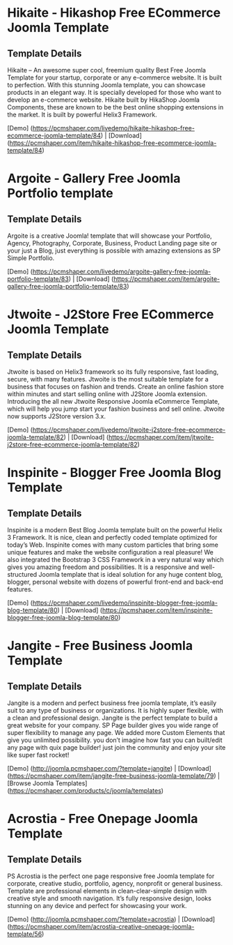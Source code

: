 # Hikaite - Hikashop Free ECommerce Joomla Template

## Template Details

Hikaite – An awesome super cool, freemium quality Best Free Joomla Template for your startup, corporate or any e-commerce website. It is built to perfection. With this stunning Joomla template, you can showcase products in an elegant way. It is specially developed for those who want to develop an e-commerce website. Hikaite built by HikaShop Joomla Components, these are known to be the best online shopping extensions in the market. It is built by powerful Helix3 Framework.

[Demo] (https://pcmshaper.com/livedemo/hikaite-hikashop-free-ecommerce-joomla-template/84)
 | [Download] (https://pcmshaper.com/item/hikaite-hikashop-free-ecommerce-joomla-template/84)
 
# Argoite - Gallery Free Joomla Portfolio template

## Template Details

Argoite is a creative Joomla! template that will showcase your Portfolio, Agency, Photography, Corporate, Business, Product Landing page site or your just a Blog, just everything is possible with amazing extensions as SP Simple Portfolio.

[Demo] (https://pcmshaper.com/livedemo/argoite-gallery-free-joomla-portfolio-template/83)
 | [Download] (https://pcmshaper.com/item/argoite-gallery-free-joomla-portfolio-template/83)
 
# Jtwoite - J2Store Free ECommerce Joomla Template

## Template Details

Jtwoite is based on Helix3 framework so its fully responsive, fast loading, secure, with many features. Jtwoite is the most suitable template for a business that focuses on fashion and trends. Create an online fashion store within minutes and start selling online with J2Store Joomla extension. Introducing the all new Jtwoite Responsive Joomla eCommerce Template, which will help you jump start your fashion business and sell online. Jtwoite now supports J2Store version 3.x.

[Demo] (https://pcmshaper.com/livedemo/jtwoite-j2store-free-ecommerce-joomla-template/82)
 | [Download] (https://pcmshaper.com/item/jtwoite-j2store-free-ecommerce-joomla-template/82)
 
# Inspinite - Blogger Free Joomla Blog Template

## Template Details

Inspinite is a modern Best Blog Joomla template built on the powerful Helix 3 Framework. It is nice, clean and perfectly coded template optimized for today’s Web. Inspinite comes with many custom particles that bring some unique features and make the website configuration a real pleasure! We also integrated the Bootstrap 3 CSS Framework in a very natural way which gives you amazing freedom and possibilities. It is a responsive and well-structured Joomla template that is ideal solution for any huge content blog, blogger, personal website with dozens of powerful front-end and back-end features.

[Demo] (https://pcmshaper.com/livedemo/inspinite-blogger-free-joomla-blog-template/80)
 | [Download] (https://pcmshaper.com/item/inspinite-blogger-free-joomla-blog-template/80)

# Jangite - Free Business Joomla Template

## Template Details

Jangite is a modern and perfect business free joomla template, it’s easily suit to any type of business or organizations. It is highly super flexible, with a clean and professional design. Jangite is the perfect template to build a great website for your company. SP Page builder gives you wide range of super flexibility to manage any page. We added more Custom Elements that give you unlimited possibility. you don’t imagine how fast you can built/edit any page with quix page builder! just join the community and enjoy your site like super fast rocket!

[Demo] (http://joomla.pcmshaper.com/?template=jangite)
 | [Download] (https://pcmshaper.com/item/jangite-free-business-joomla-template/79)
 | [Browse Joomla Templates] (https://pcmshaper.com/products/c/joomla/templates)

# Acrostia - Free Onepage Joomla Template

## Template Details

PS Acrostia is the perfect one page responsive free Joomla template for corporate, creative studio, portfolio, agency, nonprofit or general business. Template are professional elements in clean-clear-simple design with creative style and smooth navigation. It’s fully responsive design, looks stunning on any device and perfect for showcasing your work.

[Demo] (http://joomla.pcmshaper.com/?template=acrostia)
 | [Download] (https://pcmshaper.com/item/acrostia-creative-onepage-joomla-template/56)

